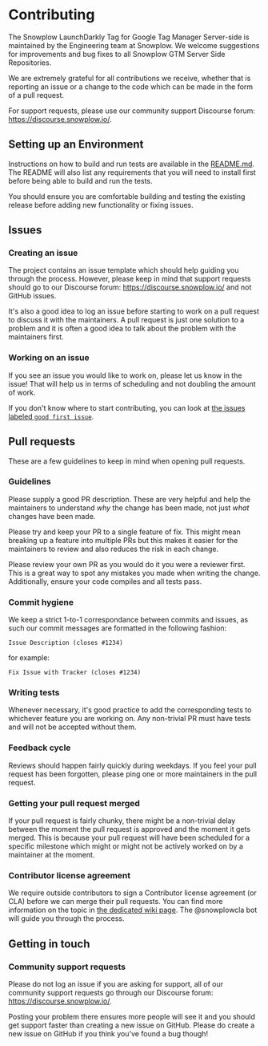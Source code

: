 # Contributing

The Snowplow LaunchDarkly Tag for Google Tag Manager Server-side is maintained by the Engineering team at Snowplow. We welcome suggestions for improvements and bug fixes to all Snowplow GTM Server Side Repositories.

We are extremely grateful for all contributions we receive, whether that is reporting an issue or a change to the code which can be made in the form of a pull request.

For support requests, please use our community support Discourse forum: https://discourse.snowplow.io/.

## Setting up an Environment

Instructions on how to build and run tests are available in the [README.md](README.md). The README will also list any requirements that you will need to install first before being able to build and run the tests.

You should ensure you are comfortable building and testing the existing release before adding new functionality or fixing issues.

## Issues

### Creating an issue

The project contains an issue template which should help guiding you through the process. However, please keep in mind that support requests should go to our Discourse forum: https://discourse.snowplow.io/ and not GitHub issues.

It's also a good idea to log an issue before starting to work on a pull request to discuss it with the maintainers. A pull request is just one solution to a problem and it is often a good idea to talk about the problem with the maintainers first.

### Working on an issue

If you see an issue you would like to work on, please let us know in the issue! That will help us in terms of scheduling and
not doubling the amount of work.

If you don't know where to start contributing, you can look at
[the issues labeled `good first issue`](https://github.com/snowplow/snowplow-gtm-server-side-launchdarkly-tag/labels/good%20first%20issue).

## Pull requests

These are a few guidelines to keep in mind when opening pull requests.

### Guidelines

Please supply a good PR description. These are very helpful and help the maintainers to understand _why_ the change has been made, not just _what_ changes have been made.

Please try and keep your PR to a single feature of fix. This might mean breaking up a feature into multiple PRs but this makes it easier for the maintainers to review and also reduces the risk in each change.

Please review your own PR as you would do it you were a reviewer first. This is a great way to spot any mistakes you made when writing the change. Additionally, ensure your code compiles and all tests pass.

### Commit hygiene

We keep a strict 1-to-1 correspondance between commits and issues, as such our commit messages are formatted in the following
fashion:

`Issue Description (closes #1234)`

for example:

`Fix Issue with Tracker (closes #1234)`

### Writing tests

Whenever necessary, it's good practice to add the corresponding tests to whichever feature you are working on.
Any non-trivial PR must have tests and will not be accepted without them.

### Feedback cycle

Reviews should happen fairly quickly during weekdays.
If you feel your pull request has been forgotten, please ping one or more maintainers in the pull request.

### Getting your pull request merged

If your pull request is fairly chunky, there might be a non-trivial delay between the moment the pull request is approved and the moment it gets merged. This is because your pull request will have been scheduled for a specific milestone which might or might not be actively worked on by a maintainer at the moment.

### Contributor license agreement

We require outside contributors to sign a Contributor license agreement (or CLA) before we can merge their pull requests.
You can find more information on the topic in [the dedicated wiki page](https://docs.snowplowansnowplow.ioributing/contributor-license-agreement/).
The @snowplowcla bot will guide you through the process.

## Getting in touch

### Community support requests

Please do not log an issue if you are asking for support, all of our community support requests go through our Discourse forum: https://discourse.snowplow.io/.

Posting your problem there ensures more people will see it and you should get support faster than creating a new issue on GitHub. Please do create a new issue on GitHub if you think you've found a bug though!
